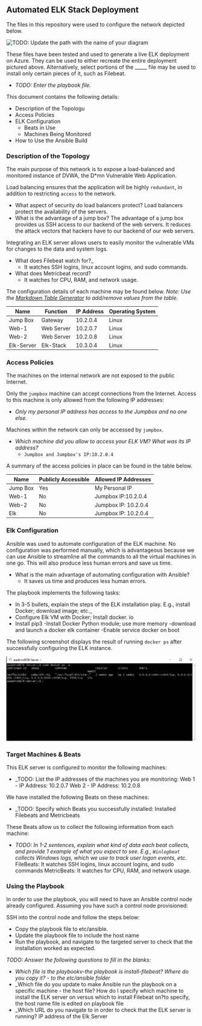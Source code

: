 ## Automated ELK Stack Deployment

The files in this repository were used to configure the network depicted below.

![TODO: Update the path with the name of your diagram](Images/diagram_filename.png)

These files have been tested and used to generate a live ELK deployment on Azure. They can be used to either recreate the entire deployment pictured above. Alternatively, select portions of the _____ file may be used to install only certain pieces of it, such as Filebeat.

  - _TODO: Enter the playbook file._

This document contains the following details:
- Description of the Topologu
- Access Policies
- ELK Configuration
  - Beats in Use
  - Machines Being Monitored
- How to Use the Ansible Build


### Description of the Topology

The main purpose of this network is to expose a load-balanced and monitored instance of DVWA, the D*mn Vulnerable Web Application.

Load balancing ensures that the application will be highly `redundant`, in addition to restricting `access` to the network.
- What aspect of security do load balancers protect? Load balancers protect the availability of the servers.
- What is the advantage of a jump box? The advantage of a jump box provides us SSH access to our backend of the web servers. It reduces the attack vectors that hackers have to our backend of our web servers.

Integrating an ELK server allows users to easily monitor the vulnerable VMs for changes to the data and system logs.
- What does Filebeat watch for?_
  - It watches SSH logins, linux account logins, and sudo commands.
- What does Metricbeat record?
  - It watches for CPU, RAM, and network usage.

The configuration details of each machine may be found below.
_Note: Use the [Markdown Table Generator](http://www.tablesgenerator.com/markdown_tables) to add/remove values from the table_.

| Name     | Function | IP Address | Operating System |
|----------|----------|------------|------------------|
| Jump Box | Gateway  | 10.2.0.4	  | Linux            |
|   Web-1     |  Web Server    |  10.2.0.7          |    Linux                |
|   Web-2    |    Web Server   |   10.2.0.8         |        Linux            |
| Elk-Server  |    Elk-Stack      | 10.3.0.4           |     Linux               |

### Access Policies

The machines on the internal network are not exposed to the public Internet. 

Only the `jumpbox` machine can accept connections from the Internet. Access to this machine is only allowed from the following IP addresses:
- _Only my personal IP address has access to the Jumpbox and no one else._

Machines within the network can only be accessed by `jumpbox`.
- _Which machine did you allow to access your ELK VM? What was its IP address?_
    - `Jumpbox and Jumpbox's IP:10.2.0.4`

A summary of the access policies in place can be found in the table below.

| Name     | Publicly Accessible | Allowed IP Addresses |
|----------|---------------------|----------------------|
| Jump Box | Yes             | My Personal IP |
|  Web-1       |    No                 |   Jumpbox IP:10.2.0.4       |
|  Web-2        |     No                |   Jumpbox IP: 10.2.0.4                   |
|  Elk      |        No             |        Jumpbox IP: 10.2.0.4              |

### Elk Configuration

Ansible was used to automate configuration of the ELK machine. No configuration was performed manually, which is advantageous because we can use Ansible to streamline all the commands to all the virtual machines in one go. This will also produce less human errors and save us time.
- What is the main advantage of automating configuration with Ansible?
   - It saves us time and produces less human errors.

The playbook implements the following tasks:
- In 3-5 bullets, explain the steps of the ELK installation play. E.g., install Docker; download image; etc._
- Configure Elk VM with Docker; Install docker. io 
- Install pip3
-Install Docker Python module; use more memory
-download and launch a docker elk container
-Enable service docker on boot

The following screenshot displays the result of running `docker ps` after successfully configuring the ELK instance.

![Cloud Docker Diagram](Diagram/cloud-docker.PNG)

### Target Machines & Beats
This ELK server is configured to monitor the following machines:
- _TODO: List the IP addresses of the machines you are monitoring: Web 1 - IP Address: 10.2.0.7
Web 2 - IP Address: 10.2.0.8

We have installed the following Beats on these machines:
- _TODO: Specify which Beats you successfully installed: Installed Filebeats and Metricbeats

These Beats allow us to collect the following information from each machine:
- _TODO: In 1-2 sentences, explain what kind of data each beat collects, and provide 1 example of what you expect to see. E.g., `Winlogbeat` collects Windows logs, which we use to track user logon events, etc._
FileBeats: It watches SSH logins, linux account logins, and sudo commands
MetricBeats: It watches for CPU, RAM, and network usage.
### Using the Playbook
In order to use the playbook, you will need to have an Ansible control node already configured. Assuming you have such a control node provisioned: 

SSH into the control node and follow the steps below:
- Copy the playbook file to etc/ansible.
- Update the playbook file to include the host name 
- Run the playbook, and navigate to the targeted server to check that the installation worked as expected.

_TODO: Answer the following questions to fill in the blanks:_
- _Which file is the playbookv-the playbook is install-filebeat? Where do you copy it? - to the etc/ansible folder_
- _Which file do you update to make Ansible run the playbook on a specific machine - the host file? How do I specify which machine to install the ELK server on versus which to install Filebeat on?to specify, the host name file is edited on playbook file
- _Which URL do you navigate to in order to check that the ELK server is running? IP address of the Elk Server

